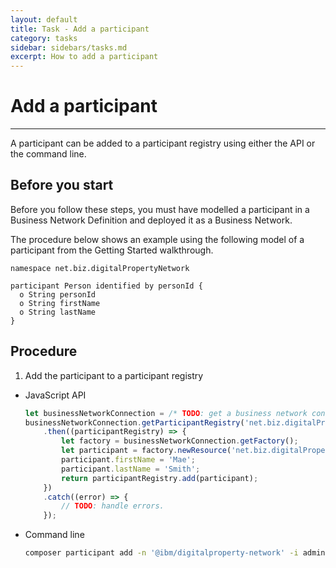 ```yaml
---
layout: default
title: Task - Add a participant
category: tasks
sidebar: sidebars/tasks.md
excerpt: How to add a participant
---
```


# Add a participant

---

A participant can be added to a participant registry using either the API or the
command line.

## Before you start

Before you follow these steps, you must have modelled a participant in a Business
Network Definition and deployed it as a Business Network.

The procedure below shows an example using the following model of a participant
from the Getting Started walkthrough.

```
namespace net.biz.digitalPropertyNetwork

participant Person identified by personId {
  o String personId
  o String firstName
  o String lastName
}
```

## Procedure

1. Add the participant to a participant registry
  * JavaScript API

    ```javascript
    let businessNetworkConnection = /* TODO: get a business network connection */
    businessNetworkConnection.getParticipantRegistry('net.biz.digitalPropertyNetwork')
        .then((participantRegistry) => {
            let factory = businessNetworkConnection.getFactory();
            let participant = factory.newResource('net.biz.digitalPropertyNetwork', 'Person', 'mae@biznet.org');
            participant.firstName = 'Mae';
            participant.lastName = 'Smith';
            return participantRegistry.add(participant);
        })
        .catch((error) => {
            // TODO: handle errors.
        });

    ```

  * Command line

    ```bash
    composer participant add -n '@ibm/digitalproperty-network' -i admin -s Xurw3yU9zI0l -d '{"$class":"net.biz.digitalPropertyNetwork.Person","personId":"mae@biznet.org","firstName":"Mae","lastName":"Smith"}'
    ```
